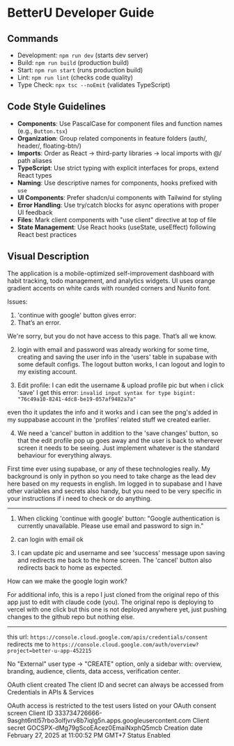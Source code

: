 # BetterU Developer Guide

## Commands
- Development: `npm run dev` (starts dev server)
- Build: `npm run build` (production build)
- Start: `npm run start` (runs production build)
- Lint: `npm run lint` (checks code quality)
- Type Check: `npx tsc --noEmit` (validates TypeScript)

## Code Style Guidelines
- **Components**: Use PascalCase for component files and function names (e.g., `Button.tsx`)
- **Organization**: Group related components in feature folders (auth/, header/, floating-btn/)
- **Imports**: Order as React → third-party libraries → local imports with @/ path aliases
- **TypeScript**: Use strict typing with explicit interfaces for props, extend React types
- **Naming**: Use descriptive names for components, hooks prefixed with `use`
- **UI Components**: Prefer shadcn/ui components with Tailwind for styling
- **Error Handling**: Use try/catch blocks for async operations with proper UI feedback
- **Files**: Mark client components with "use client" directive at top of file
- **State Management**: Use React hooks (useState, useEffect) following React best practices

## Visual Description
The application is a mobile-optimized self-improvement dashboard with habit tracking, todo management, and analytics widgets. UI uses orange gradient accents on white cards with rounded corners and Nunito font.

Issues:

1. 'continue with google' button gives error: 
403. That’s an error.

We're sorry, but you do not have access to this page. That’s all we know.

2. login with email and password was already working for some time, creating and saving the user info in the 'users' table in supabase with some default configs. The logout button works, I can logout and login to my existing account.

3. Edit profile: I can edit the username & upload profile pic but when i click 'save' I get this error: ```invalid input syntax for type bigint: "76c49a10-8241-4dc8-be19-057af9482a7a"```

even tho it updates the info and it works and i can see the png's added in my suppabase account in the 'profiles' related stuff we created earlier.

4. We need a 'cancel' button in addition to the 'save changes' button, so that the edit profile pop up goes away and the user is back to wherever screen it needs to be seeing. Just implement whatever is the standard behaviour for everything always.

First time ever using supabase, or any of these technologies really. My background is only in python so you need to take charge as the lead dev here based on my requests in english. Im logged in to supabase and I have other variables and secrets also handy, but you need to be very specific in your instructions if i need to check or do anything.

___


1. When clicking 'continue with google' button:
"Google authentication is currently unavailable. Please use email and password to sign in."

2. can login with email ok

3. I can update pic and username and see 'success' message upon saving and redirects me back to the home screen. The 'cancel' button also redirects back to home as expected.

How can we make the google login work?

For additional info, this is a repo I just cloned from the original repo of this app just to edit with claude code (you). The original repo is deploying to vercel with one click but this one is not deployed anywhere yet, just pushing changes to the github repo but nothing else.

___


this url: `https://console.cloud.google.com/apis/credentials/consent` redirects me to `https://console.cloud.google.com/auth/overview?project=better-u-app-452215`

No "External" user type → "CREATE" option, only a sidebar with: overview, branding, audience, clients, data access, verification center. 



OAuth client created
The client ID and secret can always be accessed from Credentials in APIs & Services

OAuth access is restricted to the test users  listed on your OAuth consent screen
Client ID
333734726666-9asght6ntl57rbo3olfjvrv8b7iqlg5n.apps.googleusercontent.com
Client secret
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
Creation date
February 27, 2025 at 11:00:52 PM GMT+7
Status
 Enabled

 